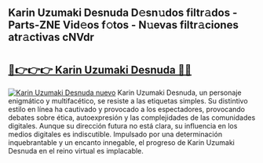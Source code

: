 ## Karin Uzumaki Desnuda D𝚎sn𝚞dos filtr𝚊dos - Parts-ZNE Vid𝚎os f𝚘tos - N𝚞evas filtr𝚊ciones atr𝚊ctivas cNVdr

# <h2><a href="http://mbbpde.tromn.icu/?c=Karin+Uzumaki+Desnuda">🔗👉👉👉 Karin Uzumaki Desnuda 🔗🔗</a></h2>

[![Karin Uzumaki Desnuda nuevo](https://i.imgur.com/pEAQMta.gif)](http://mbbpde.tromn.icu/?c=Karin+Uzumaki+Desnuda)
Karin Uzumaki Desnuda, un personaje enigmático y multifacético, se resiste a las etiquetas simples. Su distintivo estilo en línea ha cautivado y provocado a los espectadores, provocando debates sobre ética, autoexpresión y las complejidades de las comunidades digitales. Aunque su dirección futura no está clara, su influencia en los medios digitales es indiscutible. Impulsado por una determinación inquebrantable y un encanto innegable, el progreso de Karin Uzumaki Desnuda en el reino virtual es implacable.
